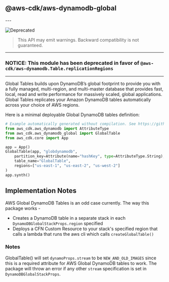 ## @aws-cdk/aws-dynamodb-global

<!--BEGIN STABILITY BANNER-->---


![Deprecated](https://img.shields.io/badge/deprecated-critical.svg?style=for-the-badge)

> This API may emit warnings. Backward compatibility is not guaranteed.

---
<!--END STABILITY BANNER-->

### NOTICE: This module has been deprecated in favor of `@aws-cdk/aws-dynamodb.Table.replicationRegions`

---


Global Tables builds upon DynamoDB’s global footprint to provide you with a fully managed, multi-region, and multi-master database that provides fast, local, read and write performance for massively scaled, global applications. Global Tables replicates your Amazon DynamoDB tables automatically across your choice of AWS regions.

Here is a minimal deployable Global DynamoDB tables definition:

```python
# Example automatically generated without compilation. See https://github.com/aws/jsii/issues/826
from aws_cdk.aws_dynamodb import AttributeType
from aws_cdk.aws_dynamodb_global import GlobalTable
from aws_cdk.core import App

app = App()
GlobalTable(app, "globdynamodb",
    partition_key=Attribute(name="hashKey", type=AttributeType.String),
    table_name="GlobalTable",
    regions=["us-east-1", "us-east-2", "us-west-2"]
)
app.synth()
```

## Implementation Notes

AWS Global DynamoDB Tables is an odd case currently.  The way this package works -

* Creates a DynamoDB table in a separate stack in each `DynamoDBGlobalStackProps.region` specified
* Deploys a CFN Custom Resource to your stack's specified region that calls a lambda that runs the aws cli which calls `createGlobalTable()`

### Notes

GlobalTable() will set `dynamoProps.stream` to be `NEW_AND_OLD_IMAGES` since this is a required attribute for AWS Global DynamoDB tables to work.  The package will throw an error if any other `stream` specification is set in `DynamoDBGlobalStackProps`.
